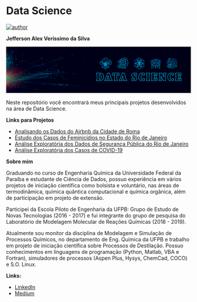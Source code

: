 # Data Science

[![author](https://img.shields.io/badge/author-Jefferson_Veríssimo-black.svg)](https://www.linkedin.com/in/jefferson-veríssimo-963094177/) 

**Jefferson Alex Veríssimo da Silva**

<p align="center">
  <img src="Background.png" >
</p>

Neste repositório você encontrará meus principais projetos desenvolvidos na área de Data Science.

**Links para Projetos**

* [Analisando os Dados do Airbnb da Cidade de Roma](https://bit.ly/37uHy9v)
* [Estudo dos Casos de Feminicídios no Estado do Rio de Janeiro](https://bit.ly/32fu5l1)
* [Análise Exploratória dos Dados de Segurança Pública do Rio de Janeiro](https://bit.ly/2J7PHH3)
* [Análise Exploratória dos Casos de COVID-19](https://bit.ly/3bFOJOK)

**Sobre mim**

Graduando no curso de Engenharia Química da Universidade Federal da Paraíba e estudante de Ciência de Dados, possuo experiência em vários projetos de iniciação científica como bolsista e voluntário, nas áreas de termodinâmica, química quântica computacional e química orgânica, além de participação em projeto de extensão.

Participei da Escola Piloto de Engenharia da UFPB: Grupo de Estudo de Novas Tecnologias (2016 - 2017) e fui integrante do grupo de pesquisa do Laboratório de Modelagem Molecular de Reações Químicas (2018 - 2019).

Atualmente sou monitor da disciplina de Modelagem e Simulação de Processos Químicos, no departamento de Eng. Química da UFPB e trabalho em projeto de iniciação científica sobre Processos de Destilação. Possuo conhecimentos em linguagens de programação (Python, Matlab, VBA e Fortran), simuladores de processos (Aspen Plus, Hysys, ChemCad, COCO) e S.O. Linux. 


**Links:**
* [LinkedIn](https://www.linkedin.com/in/jefferson-veríssimo-963094177/)
* [Medium](https://medium.com/@jeffersonverissimo_)

